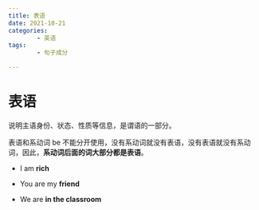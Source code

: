 ```yaml
---
title: 表语
date: 2021-10-21
categories:
        - 英语
tags:
        - 句子成分

---
```


# 表语

说明主语身份、状态、性质等信息，是谓语的一部分。

表语和系动词 be 不能分开使用，没有系动词就没有表语，没有表语就没有系动词，因此，**系动词后面的词大部分都是表语**。

- I am **rich**

- You are my **friend**

- We are **in the classroom**
